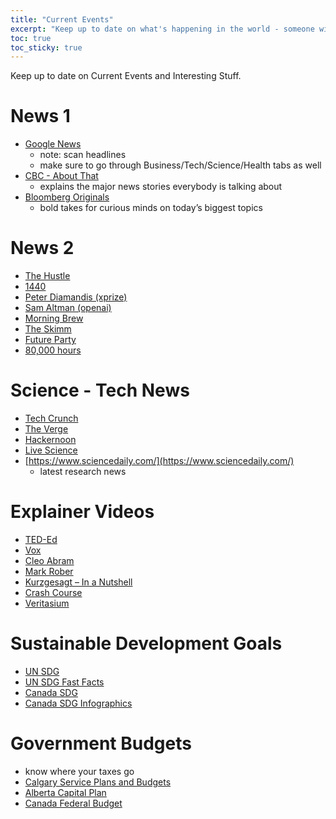 ```yaml
---
title: "Current Events"
excerpt: "Keep up to date on what's happening in the world - someone will ask you about it..."
toc: true
toc_sticky: true
---
```


Keep up to date on Current Events and Interesting Stuff.

# News 1
- [Google News](https://news.google.com/home?hl=en-CA&gl=CA&ceid=CA:en)
    - note: scan headlines
    - make sure to go through Business/Tech/Science/Health tabs as well
- [CBC - About That](https://www.youtube.com/playlist?list=PLeyJPHbRnGaZeajS8uAtr8cyc19TYBZZ9)
    - explains the major news stories everybody is talking about 
- [Bloomberg Originals](https://www.youtube.com/bloomberg)
    - bold takes for curious minds on today’s biggest topics

# News 2 
- [The Hustle](https://thehustle.co/)
- [1440](https://join1440.com/today)
- [Peter Diamandis (xprize)](https://www.diamandis.com/blog)
- [Sam Altman (openai)](https://blog.samaltman.com/)
- [Morning Brew](https://www.morningbrew.com/)
- [The Skimm](https://www.theskimm.com/)
- [Future Party](https://futureparty.com/stories/)
- [80,000 hours](https://80000hours.org/)

# Science - Tech News
- [Tech Crunch](https://techcrunch.com/)
- [The Verge](https://www.theverge.com/)
- [Hackernoon](https://hackernoon.com/)
- [Live Science](https://www.livescience.com/)
- [https://www.sciencedaily.com/](https://www.sciencedaily.com/)
    - latest research news

# Explainer Videos
- [TED-Ed](https://www.youtube.com/teded)
- [Vox](https://www.youtube.com/@Vox)
- [Cleo Abram](https://www.youtube.com/@CleoAbram)
- [Mark Rober](https://www.youtube.com/c/MarkRober/)
- [Kurzgesagt – In a Nutshell](https://www.youtube.com/c/inanutshell)
- [Crash Course](https://www.youtube.com/@crashcourse)
- [Veritasium](https://www.youtube.com/@veritasium)


# Sustainable Development Goals 
- [UN SDG](https://www.un.org/sustainabledevelopment/sustainable-development-goals/)
- [UN SDG Fast Facts](https://www.un.org/sustainabledevelopment/sdg-fast-facts/)
- [Canada SDG](https://www.canada.ca/en/employment-social-development/programs/agenda-2030.html)
- [Canada SDG Infographics](https://www.statcan.gc.ca/o1/en/plus/940-check-out-our-new-sustainable-development-goals-infographics)

# Government Budgets
- know where your taxes go
- [Calgary Service Plans and Budgets](https://www.calgary.ca/our-finances/2023-2026-service-plans-budgets.html)
- [Alberta Capital Plan](https://www.alberta.ca/capital-plan)
- [Canada Federal Budget](https://www.canada.ca/en/department-finance/services/publications/federal-budget.html)